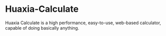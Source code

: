 # Huaxia-Calculate
Huaxia Calculate is a high performance, easy-to-use, web-based calculator, capable of doing basically anything.
